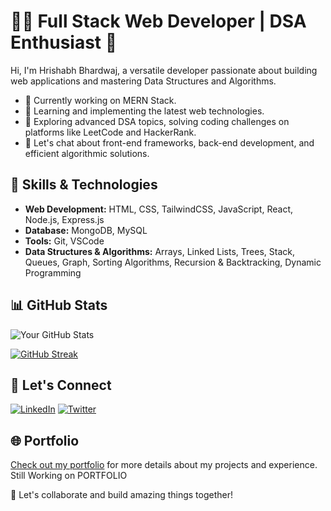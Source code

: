 # 👩‍💻 Full Stack Web Developer | DSA Enthusiast 🧠

Hi, I'm Hrishabh Bhardwaj, a versatile developer passionate about building web applications and mastering Data Structures and Algorithms.

- 🔭 Currently working on MERN Stack.
- 🌱 Learning and implementing the latest web technologies.
- 📘 Exploring advanced DSA topics, solving coding challenges on platforms like LeetCode and HackerRank.
- 💬 Let's chat about front-end frameworks, back-end development, and efficient algorithmic solutions.



## 🚀 Skills & Technologies

- **Web Development:** HTML, CSS, TailwindCSS, JavaScript, React, Node.js, Express.js
- **Database:** MongoDB, MySQL
- **Tools:** Git, VSCode
- **Data Structures & Algorithms:** Arrays, Linked Lists, Trees, Stack, Queues, Graph, Sorting Algorithms, Recursion & Backtracking, Dynamic Programming

## 📊 GitHub Stats

![Your GitHub Stats](https://github-readme-stats.vercel.app/api?username=bhardwaj-hrishabh&show_icons=true&count_private=true&hide=contribs,prs&theme=radical)

[![GitHub Streak](https://github-readme-streak-stats.herokuapp.com?user=bhardwaj-hrishabh&theme=transparent)](https://git.io/streak-stats)

## 🤝 Let's Connect

[![LinkedIn](https://img.shields.io/badge/-LinkedIn-blue?style=flat-square&logo=LinkedIn&logoColor=white&link=https://www.linkedin.com/in/your-username/)](https://www.linkedin.com/in/hrishabh-bhardwaj-55aab7218/)
[![Twitter](https://img.shields.io/badge/-Twitter-blue?style=flat-square&logo=Twitter&logoColor=white&link=https://twitter.com/your-username)](https://twitter.com/its_hrishabh_)

## 🌐 Portfolio

[Check out my portfolio]() for more details about my projects and experience. Still Working on PORTFOLIO

🚀 Let's collaborate and build amazing things together!


